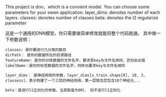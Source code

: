 This project is dnn，which is a convient model. You can choose some parameters for your owen application.
  layer_dims: denotes number of each layers.
  classes: denotes number of classes
  beta: denotes the l2 regularize parameter
 
 
 这是一个通用的DNN模型，你只需要做简单修改就能将整个代码跑通。 其中做一下参数说明：
 
    classes: 是你要进行几分类的数目
    dirPath： 是你的数据所在的目录路径
    featureName: 是你的训练数据的文件名字，要求其key与文件名相同，否则会出错
    labelName：是你的标签数据的文件名字，同样也要求key与文件名相同
    
    layer_dims： 是神经网络的参数，layer_dims[x_train.shape[0], 10, 3, classess]，表示构建了一个三层的神经网络，第一层隐含层包含10个神经元...
    
    beta：是进行l2正则化的参数，当其取值为0时， 则不进行l2正则化
